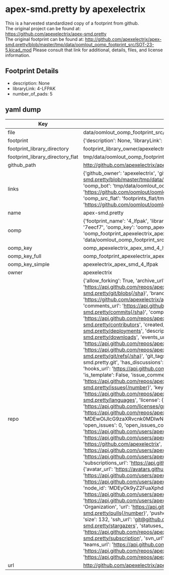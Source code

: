 # apex-smd.pretty by apexelectrix  
This is a harvested standardized copy of a footprint from github.  
The original project can be found at:  
https://github.com/apexelectrix/apex-smd.pretty  
The original footprint can be found at:
http://github.com/apexelectrix/apex-smd.pretty/blob/master/tmp/data/oomlout_oomp_footprint_src/SOT-23-5.kicad_mod
Please consult that link for additional, details, files, and license information.  
## Footprint Details
* description: None  
* libraryLink: 4-LFPAK  
* number_of_pads: 5  
## yaml dump  
| Key | Value |  
| --- | --- |  
| file | data/oomlout_oomp_footprint_src/apex-smd.pretty/4-LFPAK.kicad_mod |  
| footprint | {'description': None, 'libraryLink': '4-LFPAK', 'number_of_pads': 5} |  
| footprint_library_directory | footprint_library_owner/apexelectrix_apex-smd.pretty |  
| footprint_library_directory_flat | tmp/data/oomlout_oomp_footprint_src/footprints_flat/apexelectrix_apex_smd_4_lfpak/working |  
| github_path | http://github.com/apexelectrix/apex-smd.pretty/blob/master/tmp/data/oomlout_oomp_footprint_src/4-LFPAK.kicad_mod |  
| links | {'github_owner': 'apexelectrix', 'github_repo_name': 'apex-smd.pretty', 'github_src': 'http://github.com/apexelectrix/apex-smd.pretty/blob/master/tmp/data/oomlout_oomp_footprint_src/SOT-23-5.kicad_mod', 'github_src_repo': 'https://github.com/apexelectrix/apex-smd.pretty', 'oomp_bot': 'tmp/data/oomlout_oomp_footprint_src/footprints/apexelectrix_apex_smd_4_lfpak/working', 'oomp_bot_github': 'https://github.com/oomlout/oomlout_oomp_footprint_bot/tree/main/tmp/data/oomlout_oomp_footprint_src/footprints/apexelectrix_apex_smd_4_lfpak/working', 'oomp_src_flat': 'footprints_flat/tmp/data/oomlout_oomp_footprint_src/footprints_flat/apexelectrix_apex_smd_4_lfpak/working', 'oomp_src_flat_github': 'https://github.com/oomlout/oomlout_oomp_footprint_src/tree/main/tmp/data/oomlout_oomp_footprint_src/footprints_flat/apexelectrix_apex_smd_4_lfpak/working'} |  
| name | apex-smd.pretty |  
| oomp | {'footprint_name': '4_lfpak', 'library_name': 'apex_smd', 'md5': '7eecf7e791b84eb1b274719f116eb69f', 'md5_10': '7eecf7e791', 'md5_5': '7eecf', 'md5_6': '7eecf7', 'oomp_key': 'oomp_apexelectrix_apex_smd_4_lfpak', 'oomp_key_extra': 'oomp_footprint_apexelectrix_apex_smd_4_lfpak', 'oomp_key_full': 'oomp_footprint_apexelectrix_apex_smd_4_lfpak_7eecf7', 'oomp_key_simple': 'apexelectrix_apex_smd_4_lfpak', 'original_filename': 'data/oomlout_oomp_footprint_src/apex-smd.pretty/4-LFPAK.kicad_mod', 'owner_name': 'apexelectrix'} |  
| oomp_key | oomp_apexelectrix_apex_smd_4_lfpak |  
| oomp_key_full | oomp_footprint_apexelectrix_apex_smd_4_lfpak |  
| oomp_key_simple | apexelectrix_apex_smd_4_lfpak |  
| owner | apexelectrix |  
| repo | {'allow_forking': True, 'archive_url': 'https://api.github.com/repos/apexelectrix/apex-smd.pretty/{archive_format}{/ref}', 'archived': False, 'assignees_url': 'https://api.github.com/repos/apexelectrix/apex-smd.pretty/assignees{/user}', 'blobs_url': 'https://api.github.com/repos/apexelectrix/apex-smd.pretty/git/blobs{/sha}', 'branches_url': 'https://api.github.com/repos/apexelectrix/apex-smd.pretty/branches{/branch}', 'clone_url': 'https://github.com/apexelectrix/apex-smd.pretty.git', 'collaborators_url': 'https://api.github.com/repos/apexelectrix/apex-smd.pretty/collaborators{/collaborator}', 'comments_url': 'https://api.github.com/repos/apexelectrix/apex-smd.pretty/comments{/number}', 'commits_url': 'https://api.github.com/repos/apexelectrix/apex-smd.pretty/commits{/sha}', 'compare_url': 'https://api.github.com/repos/apexelectrix/apex-smd.pretty/compare/{base}...{head}', 'contents_url': 'https://api.github.com/repos/apexelectrix/apex-smd.pretty/contents/{+path}', 'contributors_url': 'https://api.github.com/repos/apexelectrix/apex-smd.pretty/contributors', 'created_at': '2015-08-04T19:22:57Z', 'default_branch': 'master', 'deployments_url': 'https://api.github.com/repos/apexelectrix/apex-smd.pretty/deployments', 'description': 'Various SMD footprints for Kicad', 'disabled': False, 'downloads_url': 'https://api.github.com/repos/apexelectrix/apex-smd.pretty/downloads', 'events_url': 'https://api.github.com/repos/apexelectrix/apex-smd.pretty/events', 'fork': False, 'forks': 0, 'forks_count': 0, 'forks_url': 'https://api.github.com/repos/apexelectrix/apex-smd.pretty/forks', 'full_name': 'apexelectrix/apex-smd.pretty', 'git_commits_url': 'https://api.github.com/repos/apexelectrix/apex-smd.pretty/git/commits{/sha}', 'git_refs_url': 'https://api.github.com/repos/apexelectrix/apex-smd.pretty/git/refs{/sha}', 'git_tags_url': 'https://api.github.com/repos/apexelectrix/apex-smd.pretty/git/tags{/sha}', 'git_url': 'git://github.com/apexelectrix/apex-smd.pretty.git', 'has_discussions': False, 'has_downloads': True, 'has_issues': True, 'has_pages': False, 'has_projects': True, 'has_wiki': True, 'homepage': None, 'hooks_url': 'https://api.github.com/repos/apexelectrix/apex-smd.pretty/hooks', 'html_url': 'https://github.com/apexelectrix/apex-smd.pretty', 'id': 40204653, 'is_template': False, 'issue_comment_url': 'https://api.github.com/repos/apexelectrix/apex-smd.pretty/issues/comments{/number}', 'issue_events_url': 'https://api.github.com/repos/apexelectrix/apex-smd.pretty/issues/events{/number}', 'issues_url': 'https://api.github.com/repos/apexelectrix/apex-smd.pretty/issues{/number}', 'keys_url': 'https://api.github.com/repos/apexelectrix/apex-smd.pretty/keys{/key_id}', 'labels_url': 'https://api.github.com/repos/apexelectrix/apex-smd.pretty/labels{/name}', 'language': None, 'languages_url': 'https://api.github.com/repos/apexelectrix/apex-smd.pretty/languages', 'license': {'key': 'gpl-2.0', 'name': 'GNU General Public License v2.0', 'node_id': 'MDc6TGljZW5zZTg=', 'spdx_id': 'GPL-2.0', 'url': 'https://api.github.com/licenses/gpl-2.0'}, 'merges_url': 'https://api.github.com/repos/apexelectrix/apex-smd.pretty/merges', 'milestones_url': 'https://api.github.com/repos/apexelectrix/apex-smd.pretty/milestones{/number}', 'mirror_url': None, 'name': 'apex-smd.pretty', 'network_count': 0, 'node_id': 'MDEwOlJlcG9zaXRvcnk0MDIwNDY1Mw==', 'notifications_url': 'https://api.github.com/repos/apexelectrix/apex-smd.pretty/notifications{?since,all,participating}', 'open_issues': 0, 'open_issues_count': 0, 'organization': {'avatar_url': 'https://avatars.githubusercontent.com/u/6211642?v=4', 'events_url': 'https://api.github.com/users/apexelectrix/events{/privacy}', 'followers_url': 'https://api.github.com/users/apexelectrix/followers', 'following_url': 'https://api.github.com/users/apexelectrix/following{/other_user}', 'gists_url': 'https://api.github.com/users/apexelectrix/gists{/gist_id}', 'gravatar_id': '', 'html_url': 'https://github.com/apexelectrix', 'id': 6211642, 'login': 'apexelectrix', 'node_id': 'MDEyOk9yZ2FuaXphdGlvbjYyMTE2NDI=', 'organizations_url': 'https://api.github.com/users/apexelectrix/orgs', 'received_events_url': 'https://api.github.com/users/apexelectrix/received_events', 'repos_url': 'https://api.github.com/users/apexelectrix/repos', 'site_admin': False, 'starred_url': 'https://api.github.com/users/apexelectrix/starred{/owner}{/repo}', 'subscriptions_url': 'https://api.github.com/users/apexelectrix/subscriptions', 'type': 'Organization', 'url': 'https://api.github.com/users/apexelectrix'}, 'owner': {'avatar_url': 'https://avatars.githubusercontent.com/u/6211642?v=4', 'events_url': 'https://api.github.com/users/apexelectrix/events{/privacy}', 'followers_url': 'https://api.github.com/users/apexelectrix/followers', 'following_url': 'https://api.github.com/users/apexelectrix/following{/other_user}', 'gists_url': 'https://api.github.com/users/apexelectrix/gists{/gist_id}', 'gravatar_id': '', 'html_url': 'https://github.com/apexelectrix', 'id': 6211642, 'login': 'apexelectrix', 'node_id': 'MDEyOk9yZ2FuaXphdGlvbjYyMTE2NDI=', 'organizations_url': 'https://api.github.com/users/apexelectrix/orgs', 'received_events_url': 'https://api.github.com/users/apexelectrix/received_events', 'repos_url': 'https://api.github.com/users/apexelectrix/repos', 'site_admin': False, 'starred_url': 'https://api.github.com/users/apexelectrix/starred{/owner}{/repo}', 'subscriptions_url': 'https://api.github.com/users/apexelectrix/subscriptions', 'type': 'Organization', 'url': 'https://api.github.com/users/apexelectrix'}, 'private': False, 'pulls_url': 'https://api.github.com/repos/apexelectrix/apex-smd.pretty/pulls{/number}', 'pushed_at': '2015-08-19T18:10:06Z', 'releases_url': 'https://api.github.com/repos/apexelectrix/apex-smd.pretty/releases{/id}', 'size': 132, 'ssh_url': 'git@github.com:apexelectrix/apex-smd.pretty.git', 'stargazers_count': 0, 'stargazers_url': 'https://api.github.com/repos/apexelectrix/apex-smd.pretty/stargazers', 'statuses_url': 'https://api.github.com/repos/apexelectrix/apex-smd.pretty/statuses/{sha}', 'subscribers_count': 2, 'subscribers_url': 'https://api.github.com/repos/apexelectrix/apex-smd.pretty/subscribers', 'subscription_url': 'https://api.github.com/repos/apexelectrix/apex-smd.pretty/subscription', 'svn_url': 'https://github.com/apexelectrix/apex-smd.pretty', 'tags_url': 'https://api.github.com/repos/apexelectrix/apex-smd.pretty/tags', 'teams_url': 'https://api.github.com/repos/apexelectrix/apex-smd.pretty/teams', 'temp_clone_token': None, 'topics': [], 'trees_url': 'https://api.github.com/repos/apexelectrix/apex-smd.pretty/git/trees{/sha}', 'updated_at': '2015-08-04T19:22:57Z', 'url': 'https://api.github.com/repos/apexelectrix/apex-smd.pretty', 'visibility': 'public', 'watchers': 0, 'watchers_count': 0, 'web_commit_signoff_required': False} |  
| url | http://github.com/apexelectrix/apex-smd.pretty |  

